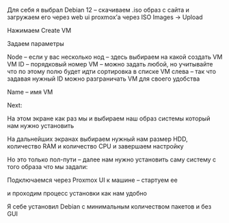 Для себя я выбрал Debian 12 – скачиваем .iso образ с сайта и загружаем его через web ui proxmox’а через ISO Images → Upload

Нажимаем Create VM

Задаем параметры

Node – если у вас несколько нод – здесь выбираем на какой создать VM
VM ID – порядковый номер VM – можно задать любой, но учитывайте что по этому полю будет идти сортировка в списке VM слева – так что задавая нужный ID можно разграничать VM для своего удобства

Name – имя VM

Next:

На этом экране как раз мы и выбираем наш образ системы который нам нужно установить

На дальнейших экранах выбираем нужный нам размер HDD, количество RAM и количество CPU и завершаем настройку

Но это только пол-пути – далее нам нужно установить саму систему с того образа что мы задали:

Подключаемся через Proxmox UI к машине – стартуем ее

и проходим процесс установки как нам удобно

Я себе установил Debian с минимальным количеством пакетов и без GUI